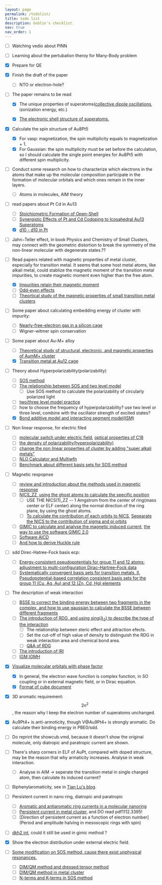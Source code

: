 ```yaml
---
layout: page
permalink: /todolist/
title: todo list
description: Goblin's checklist.
nav: true
nav_order: 1
---
```


- [ ] Watching vedio about PINN
- [ ] Learning about the pertubation theroy for Many-Body problem
- [x] Prepare for QE
- [x] Finish the draft of the paper
    - [ ] NTO or electron-hole?

- [ ] The paper remains to be read
    - [x] The unique properties of superatoms([collective dipole oscillations](https://link.aps.org/doi/10.1103/PhysRevLett.59.1805), izonization energy, etc.) 

    - [x] [The electronic shell structure of superatoms.](10.1103/PhysRevLett.65.748)

- [x] Calculate the spin structure of Au8Pt5
    - [x] For vasp: magnetization, the spin multiplicity equals to magnetization + 1.
    - [x] For Gaussian: the spin multiplicity must be set before the calculation, so I should calculate the single point energies for Au8Pt5 with different spin multiplicity.

- [ ] Conduct some research on how to characterize which electrons in the atoms that make up the molecular composition participate in the formation of molecular orbitals and which ones remain in the inner layers.
    - [ ] Atoms in molecules, AIM theory

- [ ] read papers about Pt Cd in Au13
    - [ ] [Stoichiometric Formation of Open-Shell](https://pubs.acs.org/doi/10.1021/jacs.9b06254)
    - [ ] [Synergistic Effects of Pt and Cd Codoping to Icosahedral Au13 Superatoms](https://pubs.acs.org/doi/10.1021/acs.jpcc.0c06765)
    - [x] [d10 - d10 in Pt](https://pubs.acs.org/doi/10.1021/ja00475a017)

- [ ] Jahn−Teller effect, in book Physics and Chemistry of Small Clusters, may connect with the geometric distortion to break the symmetry of the non-linear molecular with degenerate states.??

- [ ] Read papers related with magnetic properties of metal cluster, especially for transition metal. It seems that some host metal atoms, like alkali metal, could stablize the magnetic moment of the transition metal impurities, to create magnetic moment even higher than the free atom.
    - [x] [Impurities retain their magnetic moment](https://journals.aps.org/prl/abstract/10.1103/PhysRevLett.95.253401)
    - [ ] [Odd-even effects](https://journals.aps.org/prb/abstract/10.1103/PhysRevB.71.155412)
    - [ ] [Theortical study of the magnetic properties of small transition metal clusters](https://journals.aps.org/prb/abstract/10.1103/PhysRevB.67.094424)

- [ ] Some paper about calculating embedding energy of cluster with impurity:
    - [ ] [Nearly-free-electron gas in a silicon cage](https://journals.aps.org/prb/pdf/10.1103/PhysRevB.72.165413)
    - [ ] Wigner-witmer spin conservation

- [ ] Some paper about Au-M+ alloy
    - [ ] [Theoretical study of structural, electronic, and magnetic properties of AumM+ cluster](https://journals.aps.org/prb/abstract/10.1103/PhysRevB.71.155412)
    - [x] [Transition metal at Au12 cage](https://link.aps.org/doi/10.1103/PhysRevB.83.155404)

- [ ] Theory about Hyperpolarizability(polarizability)
    - [ ] [SOS method](http://sobereva.com/232)
    - [ ] [The relationship between SOS and two level model](http://sobereva.com/361) 
        - [ ] Use SOS method to calculate the polarizability of circularly polarized light
    - [ ] [two/three level model practice](http://sobereva.com/512)
    - [ ] how to choose the frequency of hyperpolarizability? use two level or three level, combine with the oscillator strength of excited states?
    - [x] [Bond additive model and interacting segment model(ISM)](https://link.aps.org/doi/10.1103/PhysRevA.16.1179)

- [ ] Non linear response, for electric filed
    - [ ] [molecular switch under electric field](http://sobereva.com/630), [optical properties of C18](http://sobereva.com/640)
    - [ ] [the density of polarizability(hyperpolarizability)](http://sobereva.com/305)
    - [ ] [change the non linear properties of cluster by adding "super alkali metals"](https://doi.org/10.1002/jcc.24796)
    - [ ] [NLO Calculator and Multiwfn](http://bbs.keinsci.com/thread-1605-1-1.html)
    - [ ] [Benchmark about different basis sets for SOS method](http://bbs.keinsci.com/forum.php?mod=viewthread&tid=1678&highlight=SOS)

- [ ] Magnetic respopnse 
    - [ ] [review and introduction about the methods used in magnetic response](http://sobereva.com/176)
    - [ ] [NICS_ZZ, using the ghost atoms to calculate the specific position](http://sobereva.com/261)
        - [ ] USE THE NICS(1)_ZZ -- 1 Amgstrom from the center of ring(mass center or ELF center) along the normal direction of the ring plane, by using the ghost atoms.
        - [ ] [To calculate the contribution of each orbits to NICS](http://sobereva.com/670), [Sepearate the NICS to the contribution of sigma and pi orbits](http://sobereva.com/145)
    - [ ] [GIMIC to calculate and analyse the magnetic induced current](http://sobereva.com/155), [the way to use the software GIMIC 2.0](http://sobereva.com/491)
    - [ ] [Software AICD](http://sobereva.com/147)
    - [ ] [And how to derive Huckle rule](https://zhuanlan.zhihu.com/p/45465744)

- [ ] sdd Direc-Hatree-Fock basis ecp:
    - [ ] [Energy-consistent pseudopotentials for group 11 and 12 atoms: adjustment to multi-configuration Dirac–Hartree–Fock data](https://www.sciencedirect.com/science/article/pii/S0301010404005658)
    - [ ] [Systematically convergent basis sets for transition metals. II. Pseudopotential-based correlation consistent basis sets for the group 11 (Cu, Ag, Au) and 12 (Zn, Cd, Hg) elements](https://link.springer.com/article/10.1007/s00214-005-0681-9)

- [ ] The description of weak interaction 
    - [ ] [BSSE to correct the binding energy between two fragments in the complex, and how to use gaussian to calculate the BSSE between different fragments](http://sobereva.com/46)
    - [ ] [The introduction of RDG, and using sing($\lambda_{2}$) to describe the type of the interaction](http://sobereva.com/68)
        - [ ] The relationship between steric effect and attraction efects.
        - [ ] Set the cut-off of high value of density to distinguish the RDG in weak interaction area and chemical bond area.
        - [ ] [Q&A of RDG](http://sobereva.com/291)
    - [ ] [The introduction of IRI](http://sobereva.com/598)
    - [ ] [IGM](http://sobereva.com/407),[IGMH](http://sobereva.com/621)

- [x] [Visualize molecular orbitals with phase factor](https://pubs.acs.org/doi/10.1021/acs.jpca.9b01134)
    - [x] In general, the electron wave function is complex function, in SO coupling or in external magnetic field, or in Dirac equation.
    - [x] [Format of cube document](http://sobereva.com/483) 

- [x] 3D aromatic requirement: $$2n^2$$, the reason why I keep the electron number of superatoms unchanged.

- [x] Au9Pt4+ is anti-armoticity, though V@Au9Pt4+ is strongly aromatic. Do calculate their binding energy in PBE0/sdd.

- [ ] Do reprint the showcub.vmd, because it doesn't show the original molecule, only diatropic and paratropic current are shown.

- [ ] There's sharp corners in ELF of AuPt, compared with doped structure, may be the reason that why armaticity increases. Analyse in weak interaction.
    - [ ] Analyse in AIM -> seperate the transition metal in single charged atom, then calculate its induced current?

- [ ] Biphenylaromaticity, see in [Tian Lu's blog](http://sobereva.com/696).

- [ ] Persistent current in nano ring, diatropic and paratropic
    - [ ] [Aromatic and antiaromatic ring currents in a molecular nanoring](https://www.nature.com/articles/nature20798)
    - [ ] [Persistent current in metal cluster](https://www.science.org/doi/full/10.1126/science.1178139), and DO read pdf1112.3395!
    - [ ] [Direction of persistent current as a function of electron number](Period and amplitude halving in mesoscopic rings with spin)

- [ ] [dkh2 int](http://sobereva.com/581), could it still be used in gimic method？

- [x] Show the electron distribution under external electric field.

- [ ] [Some modification on SOS method, cause there exist unphysical resonances.](https://pubs.rsc.org/en/content/articlelanding/2017/sc/c7sc00968b)
    - [ ] [DIM/QM method and dressed tensor method](https://pubs.acs.org/doi/10.1021/acs.jctc.6b00940)
    - [ ] [DIM/QM method in metal cluster](https://pubs.aip.org/aip/jcp/article/133/7/074103/189240/A-discrete-interaction-model-quantum-mechanical)
    - [ ] [N-terms and K-terms in SOS method](https://opg.optica.org/josab/fulltext.cfm?uri=josab-33-4-780&id=338584)
